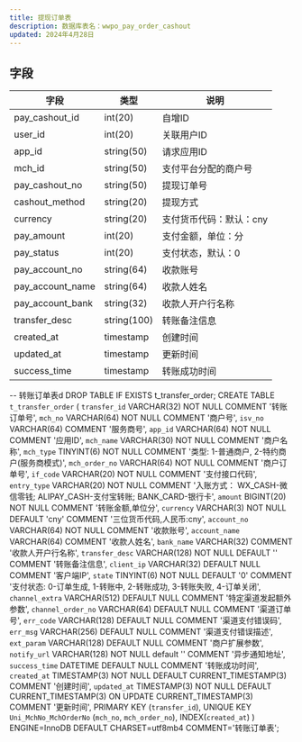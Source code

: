 ```yaml
---
title: 提现订单表
description: 数据库表名：wwpo_pay_order_cashout
updated: 2024年4月28日
---
```

## 字段
| 字段             | 类型        | 说明                    |
| ---------------- | ----------- | ----------------------- |
| pay_cashout_id   | int(20)     | 自增ID                  |
| user_id          | int(20)     | 关联用户ID              |
| app_id           | string(50)  | 请求应用ID              |
| mch_id           | string(50)  | 支付平台分配的商户号    |
| pay_cashout_no   | string(50)  | 提现订单号              |
| cashout_method   | string(20)  | 提现方式                |
| currency         | string(20)  | 支付货币代码：默认：cny |
| pay_amount       | int(20)     | 支付金额，单位：分      |
| pay_status       | int(20)     | 支付状态，默认：0       |
| pay_account_no   | string(64)  | 收款账号                |
| pay_account_name | string(64)  | 收款人姓名              |
| pay_account_bank | string(32)  | 收款人开户行名称        |
| transfer_desc    | string(100) | 转账备注信息            |
| created_at       | timestamp   | 创建时间                |
| updated_at       | timestamp   | 更新时间                |
| success_time     | timestamp   | 转账成功时间            |

-- 转账订单表d
DROP TABLE IF EXISTS t_transfer_order;
CREATE TABLE `t_transfer_order` (
           `transfer_id` VARCHAR(32) NOT NULL COMMENT '转账订单号',
           `mch_no` VARCHAR(64) NOT NULL COMMENT '商户号',
           `isv_no` VARCHAR(64) COMMENT '服务商号',
           `app_id` VARCHAR(64) NOT NULL COMMENT '应用ID',
           `mch_name` VARCHAR(30) NOT NULL COMMENT '商户名称',
           `mch_type` TINYINT(6) NOT NULL COMMENT '类型: 1-普通商户, 2-特约商户(服务商模式)',
           `mch_order_no` VARCHAR(64) NOT NULL COMMENT '商户订单号',
           `if_code` VARCHAR(20)  NOT NULL COMMENT '支付接口代码',
           `entry_type` VARCHAR(20) NOT NULL COMMENT '入账方式： WX_CASH-微信零钱; ALIPAY_CASH-支付宝转账; BANK_CARD-银行卡',
           `amount` BIGINT(20) NOT NULL COMMENT '转账金额,单位分',
           `currency` VARCHAR(3) NOT NULL DEFAULT 'cny' COMMENT '三位货币代码,人民币:cny',
           `account_no` VARCHAR(64) NOT NULL COMMENT '收款账号',
           `account_name` VARCHAR(64) COMMENT '收款人姓名',
           `bank_name` VARCHAR(32) COMMENT '收款人开户行名称',
           `transfer_desc` VARCHAR(128) NOT NULL DEFAULT '' COMMENT '转账备注信息',
           `client_ip` VARCHAR(32) DEFAULT NULL COMMENT '客户端IP',
           `state` TINYINT(6) NOT NULL DEFAULT '0' COMMENT '支付状态: 0-订单生成, 1-转账中, 2-转账成功, 3-转账失败, 4-订单关闭',
           `channel_extra` VARCHAR(512) DEFAULT NULL COMMENT '特定渠道发起额外参数',
           `channel_order_no` VARCHAR(64) DEFAULT NULL COMMENT '渠道订单号',
           `err_code` VARCHAR(128) DEFAULT NULL COMMENT '渠道支付错误码',
           `err_msg` VARCHAR(256) DEFAULT NULL COMMENT '渠道支付错误描述',
           `ext_param` VARCHAR(128) DEFAULT NULL COMMENT '商户扩展参数',
           `notify_url` VARCHAR(128) NOT NULL default '' COMMENT '异步通知地址',
           `success_time` DATETIME DEFAULT NULL COMMENT '转账成功时间',
           `created_at` TIMESTAMP(3) NOT NULL DEFAULT CURRENT_TIMESTAMP(3) COMMENT '创建时间',
           `updated_at` TIMESTAMP(3) NOT NULL DEFAULT CURRENT_TIMESTAMP(3) ON UPDATE CURRENT_TIMESTAMP(3) COMMENT '更新时间',
           PRIMARY KEY (`transfer_id`),
           UNIQUE KEY `Uni_MchNo_MchOrderNo` (`mch_no`, `mch_order_no`),
           INDEX(`created_at`)
) ENGINE=InnoDB DEFAULT CHARSET=utf8mb4 COMMENT='转账订单表';
